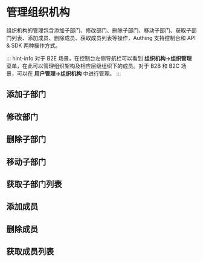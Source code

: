 # 管理组织机构

<LastUpdated/>

组织机构的管理包含添加子部门、修改部门、删除子部门、移动子部门、获取子部门列表、添加成员、删除成员、获取成员列表等操作，Authing 支持控制台和 API & SDK 两种操作方式。

::: hint-info
对于 B2E 场景，在控制台左侧导航栏可以看到 **组织机构->组织管理** 菜单，在此可以管理组织架构及相应层级组织下的成员。对于 B2B 和 B2C 场景，可以在 **用户管理->组织机构** 中进行管理。
::: 

## 添加子部门

<StackSelector snippet="add-node" selectLabel="选择方式" :order="['dashboard', 'java', 'javascript']"/>

## 修改部门

<StackSelector snippet="update-node" selectLabel="选择方式" :order="['dashboard', 'java', 'javascript']"/>

## 删除子部门

<StackSelector snippet="delete-node" selectLabel="选择方式" :order="['dashboard', 'java', 'javascript']"/>

## 移动子部门

<StackSelector snippet="move-node" selectLabel="选择方式" :order="['dashboard', 'java', 'javascript']"/>

## 获取子部门列表

<StackSelector snippet="list-children" selectLabel="选择方式" :order="['dashboard', 'java', 'javascript']"/>

## 添加成员

<StackSelector snippet="add-member" selectLabel="选择方式" :order="['dashboard', 'java', 'javascript']"/>

## 删除成员

<StackSelector snippet="remove-member" selectLabel="选择方式" :order="['dashboard', 'java', 'javascript']"/>

## 获取成员列表

<StackSelector snippet="list-members" selectLabel="选择方式" :order="['dashboard', 'java', 'javascript']"/>

